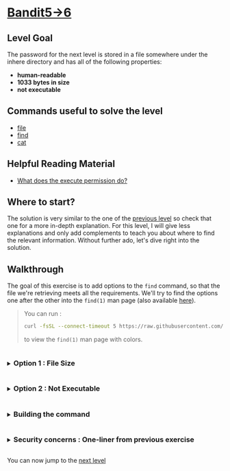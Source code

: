# [Bandit5->6](https://overthewire.org/wargames/bandit/bandit6.html)

## Level Goal

The password for the next level is stored in a file somewhere under the inhere directory and has all of the following properties:

- **human-readable**
- **1033 bytes in size**
- **not executable**

## Commands useful to solve the level

- [file](https://linux.die.net/man/1/file)
- [find](https://www.gnu.org/software/findutils/manual/html_mono/find.html)
- [cat](https://www.gnu.org/software/coreutils/manual/coreutils.html#cat-invocation)

## Helpful Reading Material

- [What does the execute permission do?](https://superuser.com/questions/117704/what-does-the-execute-permission-do)

## Where to start?

The solution is very similar to the one of the [previous level](/bandit/bandit4.md) so check that one for a more in-depth explanation. 
For this level, I will give less explanations and only add complements to teach you about where to find the relevant information. 
Without further ado, let's dive right into the solution.

## Walkthrough

The goal of this exercise is to add options to the `find` command, so that the file we're retrieving meets all the requirements.
We'll try to find the options one after the other into the `find(1)` man page (also available [here](https://www.gnu.org/software/findutils/manual/html_mono/find.html)).

<blockquote>

You can run :
```bash
curl -fsSL --connect-timeout 5 https://raw.githubusercontent.com/Charystag/Scripts/main/colored_man.sh | bash -s find
```
to view the `find(1)` man page with colors.

</blockquote>

<details>
<summary><h3 style="display:inline-block">Option 1 : File Size</h3></summary>

The first option we're looking for is an option that allows us to check for the file size. Let's look in the `find(1)` man page to see if we can 
find the option we need.
<details>
<summary>Hint</summary>

Try to look in the section 2 of the [gnu findutils documentation](https://www.gnu.org/software/findutils/manual/html_mono/find.html).
</details>

<details>
<summary>Solution</summary>

The option we're looking for is described [there](https://www.gnu.org/software/findutils/manual/html_mono/find.html#Size). It is the `size` option. <br/>
We are going to invoke it like this : `-size 1033c`.
</details>
</details>


<details>
<summary><h3 style="display:inline-block">Option 2 : Not Executable</h3></summary>

The second option we're looking for is an option that allows us to check for the executable permission on the file we encounter. Let's look once again into the 
`find(1)` man page (or the [gnu findutils documentation](https://www.gnu.org/software/findutils/manual/html_mono/find.html)) to find what we need.

<details>
<summary>Hint</summary>

This time, we still need to look at the section 2 of the [gnu findutils documentation](https://www.gnu.org/software/findutils/manual/html_mono/find.html). 
However, we need to look into two different subsections of this section 2 to complete our option.
</details>

<details>
<summary>Solution</summary>

The option we're looking for is described [there](https://www.gnu.org/software/findutils/manual/html_mono/find.html#Mode-Bits). It is the `executable` option. 
However, we need our file to not be executable, so we can see in this [section](https://www.gnu.org/software/findutils/manual/html_mono/find.html#Combining-Primaries-With-Operators) 
that to negate this condition we can use the `-not` operator.<br/>
We are going to invoke our option like this : `-not -executable`.
</details>
</details>


<details>
<summary><h3 style="display:inline-block">Building the command</h3></summary>

After getting our two options, the rest of the command is exactly the same as with the previous exercise.<br/>
Here is our command : 
```bash
find inhere -type f -size 1033c -not -executable -execdir file '{}' \; -print
```

We need to print the file after because due to using the execdir option instead of the exec option (see the [security considerations](https://www.gnu.org/software/findutils/manual/html_mono/find.html#Security-Considerations-for-find))
</details>


<details>
<summary><h3 style="display:inline-block">Security concerns : One-liner from previous exercise</h3></summary>

In the [previous level](/bandit/bandit4.md) I gave you a one-liner to solve the level

```bash
find inhere/ -type f -execdir bash -c 'file {} | grep text > /dev/null' \; -execdir cat '{}' \; -quit
```

Although this command gives the right answer, it presents a [security concern](https://www.gnu.org/software/findutils/manual/html_mono/find.html#Problems-with-_002dexec-and-filenames). 
Indeed, if an attacker puts a special filename in your directory, it could lead to the deletion of all of your data. Let's see a safe example right now.
Try running the following [script](/bandit/scripts/bandit5.sh) and understanding its output (you can copy and paste the script into you terminal window): 

```bash
#!/usr/bin/env bash
clear #This is to keep only the script outputs in case you copy-paste it to your terminal window
mkdir -p /tmp/testrm
cd "$(mktemp -d)" && echo "Step 1 - Now in temporary directory" || kill -INT $$
echo "Step 2 - creation of the /tmp/testrm directory, that will be useful to bring out our security concern"
if ls /tmp | grep testrm > /dev/null ; then echo /tmp/testrm is still there; else echo /tmp/testrm is unfortunately gone; fi
echo "Step 3 - Creation of two test files : 'bonjour' and 'bonjour ; rm -rf \$TEST'"
touch bonjour 'bonjour ; rm -rf $TEST'
echo -n "These are the directory files : " ; ls -1
echo "Step 4 - Exporting the TEST variable to contain the value of '/tmp/testrm', the directory we want to delete"
export TEST="/tmp/testrm"
echo "Step 5 - We now run the find command and we use the execdir option to call a bash instance which will run \
the file utility on each file we find"
find -execdir bash -c 'file {}' \;
echo -n "Step 6 - We can now see that our test directory has been removed : "
if ls /tmp | grep testrm > /dev/null ; then echo /tmp/testrm is still there; else echo /tmp/testrm is unfortunately gone; fi
cd "-" && rm -rf "$OLDPWD" && echo "Step 7 - Back in $PWD"
```

In this example we see that our /tmp/testrm directory has been deleted even though we didn't intended at all to do so. 
This is because the command 'rm -rf' has been executed when we tried to execute `file` on our dangerously named file without 
sanitizing the input. Even if it is harmless for this example, if the attacker replaces `$TEST` with `$HOME` it could be 
way more harmful.<br/>
To prevent this from hapenning, instead of the command `find -execdir bash -c 'file {}' \;` we can run the following :

```bash
find -execdir bash -c 'file "$@"' bash '{}' \;
```

to understand precisely what this command do you can go check the -c option in the [bash invocation](https://www.gnu.org/software/bash/manual/bash.html#Invoking-Bash) section of the 
gnu bash manual.
</details>

You can now jump to the [next level](/bandit/bandit6.md)
